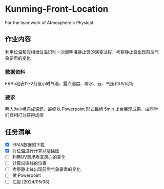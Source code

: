 # Kunming-Front-Location
For the teamwork of Atmosphereic Physical

## 作业内容
利用位温和假相当位温识别一次昆明准静止锋的演变过程，考察静止锋出现前后气象要素的变化

### 数据资料
ERA5地表12-2月逐小时气温、露点温度、降水、云、气压和UV风场

### 要求
两人为小组完成课题，最终以 Powerpoint 形式每组 5min 上台展现成果，由同学们互相打分获得成绩

## 任务清单
- [x] ERA5数据的下载
- [x] 对位温进行计算以及绘图
- [ ] 利用UV风场看其风向的变化
- [ ] 计算出锋线的位置
- [ ] 考察静止锋出现前后气象要素的变化
- [ ] 做 Powerpoint
- [ ] 汇报 [2024/05/08]